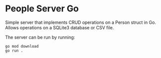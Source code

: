 # People Server Go
Simple server that implements CRUD operations on a Person struct in Go.</br>
Allows operations on a SQLite3 database or CSV file.

The server can be run by running:
```
go mod download
go run .
```
